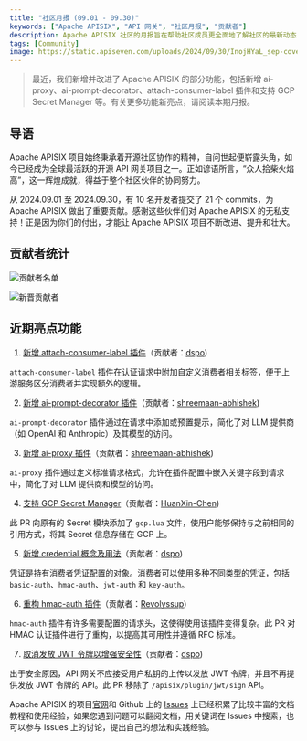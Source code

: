 ```yaml
---
title: "社区月报 (09.01 - 09.30)"
keywords: ["Apache APISIX", "API 网关", "社区月报", "贡献者"]
description: Apache APISIX 社区的月报旨在帮助社区成员更全面地了解社区的最新动态，方便大家参与到 Apache APISIX 社区中来。
tags: [Community]
image: https://static.apiseven.com/uploads/2024/09/30/InojHYaL_sep-cover-cn.png
---
```


> 最近，我们新增并改进了 Apache APISIX 的部分功能，包括新增 ai-proxy、ai-prompt-decorator、attach-consumer-label 插件和支持 GCP Secret Manager 等。有关更多功能新亮点，请阅读本期月报。
<!--truncate-->

## 导语

Apache APISIX 项目始终秉承着开源社区协作的精神，自问世起便崭露头角，如今已经成为全球最活跃的开源 API 网关项目之一。正如谚语所言，“众人拾柴火焰高”，这一辉煌成就，得益于整个社区伙伴的协同努力。

从 2024.09.01 至 2024.09.30，有 10 名开发者提交了 21 个 commits，为 Apache APISIX 做出了重要贡献。感谢这些伙伴们对 Apache APISIX 的无私支持！正是因为你们的付出，才能让 Apache APISIX 项目不断改进、提升和壮大。

## 贡献者统计

![贡献者名单](https://static.apiseven.com/uploads/2024/09/30/LeOeANHk_Group%20427319848.png)

![新晋贡献者](https://static.apiseven.com/uploads/2024/09/30/BjHKV34C_sep-new-contributors.png)

## 近期亮点功能

1. [新增 attach-consumer-label 插件](https://github.com/apache/apisix/pull/11604)（贡献者：[dspo](https://github.com/dspo))

`attach-consumer-label` 插件在认证请求中附加自定义消费者相关标签，便于上游服务区分消费者并实现额外的逻辑。

2. [新增 ai-prompt-decorator 插件](https://github.com/apache/apisix/pull/11597)（贡献者：[shreemaan-abhishek](https://github.com/shreemaan-abhishek))

`ai-prompt-decorator` 插件通过在请求中添加或预置提示，简化了对 LLM 提供商（如 OpenAI 和 Anthropic）及其模型的访问。

3. [新增 ai-proxy 插件](https://github.com/apache/apisix/pull/11499)（贡献者：[shreemaan-abhishek](https://github.com/shreemaan-abhishek))

`ai-proxy` 插件通过定义标准请求格式，允许在插件配置中嵌入关键字段到请求中，简化了对 LLM 提供商和模型的访问。

4. [支持 GCP Secret Manager](https://github.com/apache/apisix/pull/11436)（贡献者：[HuanXin-Chen](https://github.com/HuanXin-Chen))

此 PR 向原有的 Secret 模块添加了 `gcp.lua` 文件，使用户能够保持与之前相同的引用方式，将其 Secret 信息存储在 GCP 上。

5. [新增 credential 概念及用法](https://github.com/apache/apisix/pull/11601)（贡献者：[dspo](https://github.com/dspo))

凭证是持有消费者凭证配置的对象。消费者可以使用多种不同类型的凭证，包括 `basic-auth`、`hmac-auth`、`jwt-auth` 和 `key-auth`。

6. [重构 hmac-auth 插件](https://github.com/apache/apisix/pull/11581)（贡献者：[Revolyssup](https://github.com/Revolyssup))

`hmac-auth` 插件有许多需要配置的请求头，这使得使用该插件变得复杂。此 PR 对 HMAC 认证插件进行了重构，以提高其可用性并遵循 RFC 标准。

7. [取消发放 JWT 令牌以增强安全性](https://github.com/apache/apisix/pull/11597)（贡献者：[dspo](https://github.com/dspo))

出于安全原因，API 网关不应接受用户私钥的上传以发放 JWT 令牌，并且不再提供发放 JWT 令牌的 API。此 PR 移除了 `/apisix/plugin/jwt/sign` API。

Apache APISIX 的项目[官网](https://apisix.apache.org/zh/)和 Github 上的 [Issues](https://github.com/apache/apisix/issues) 上已经积累了比较丰富的文档教程和使用经验，如果您遇到问题可以翻阅文档，用关键词在 Issues 中搜索，也可以参与 Issues 上的讨论，提出自己的想法和实践经验。

